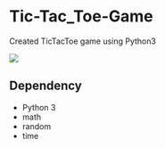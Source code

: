 # Tic-Tac_Toe-Game

Created TicTacToe game using Python3

![](result.PNG)

## Dependency

- Python 3
- math
- random
- time
